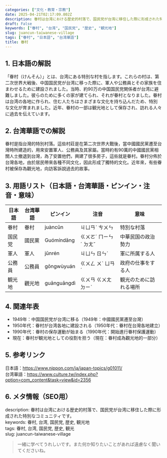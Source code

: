 ```yaml
---
categories: ["文化・教育・宗教"]
date: 2025-04-21T02:17:09.802Z
description: 眷村は台湾における歴史的村落で、国民党が台湾に移住した際に形成された特別なコミュニティです。
draft: False
keywords: ["眷村", "台湾", "国民党", "歴史", "観光地"]
slug: juancun-taiwanese-village
tags: ["眷村", "日本語", "台湾華語"]
title: 眷村
---
```




## 1. 日本語の解説  
「眷村（けんそん）」とは、台湾にある特別な村を指します。これらの村は、第二次世界大戦後、中国国民党が台湾に移った際に、軍人や公務員とその家族を住まわせるために建設されました。当時、約90万の中国国民党関係者が台湾に避難しました。彼らのために多くの家が建てられ、それが眷村となりました。眷村は台湾の各地に作られ、住む人たちはさまざまな文化を持ち込んだため、特別な文化が育まれました。近年、眷村の一部は観光地として保存され、訪れる人々に過去を伝えています。

## 2. 台湾華語での解説  
眷村是指台灣的特別村落。這些村莊是在第二次世界大戰後，當中國國民黨遷至台灣時所建造的，用來安置軍人、公務員及其家屬。當時約有90萬的中國國民黨相關人士撤退到台灣，為了安置他們，興建了很多房子，這些就是眷村。眷村分佈於台灣各地，由於居民帶來各種不同文化，因此形成了獨特的文化。近年來，有些眷村被保存為觀光地，向訪客訴說過去的故事。

## 3. 用語リスト（日本語・台湾華語・ピンイン・注音・意味）  
| 日本語      | 台湾華語       | ピンイン       | 注音     | 意味                   |
|-----------|--------------|-------------|--------|----------------------|
| 眷村      | 眷村         | juàncūn     | ㄐㄩㄢˋ ㄘㄨㄣ | 特別な村落                |
| 国民党     | 國民黨         | Guómíndǎng  | ㄍㄨㄛˊ ㄇㄧㄣˊ ㄉㄤˇ | 中華民国の政治勢力          |
| 軍人      | 軍人          | jūnrén      | ㄐㄩㄣ ㄖㄣˊ  | 軍に所属する人           |
| 公務員     | 公務員         | gōngwùyuán | ㄍㄨㄥ ㄨˋ ㄩㄢˊ | 政府の仕事をする人        |
| 観光地     | 觀光地         | guānguāngdì | ㄍㄨㄢ ㄍㄨㄤ ㄉㄧˋ | 観光のために訪れる場所       |

## 4. 関連年表  
- 1949年：中国国民党が台湾に移る（1949年：中國國民黨遷至台灣）
- 1950年代：眷村が台湾各地に建設される（1950年代：眷村在台灣各地建立）
- 1990年代：眷村の保存運動が始まる（1990年代：開始進行眷村保護運動）
- 現在：眷村が観光地としての役割を担う（現在：眷村成為觀光地的一部分）

## 5. 参考リンク  
日本語：https://www.nippon.com/ja/japan-topics/g01011/  
台湾華語：https://www.culture.tw/index.php?option=com_content&task=view&id=2356  

## 6. メタ情報（SEO用）  
description: 眷村は台湾における歴史的村落で、国民党が台湾に移住した際に形成された特別なコミュニティです。  
keywords: 眷村, 台湾, 国民党, 歴史, 観光地  
tags: 眷村, 台湾, 国民党, 歴史, 観光  
slug: juancun-taiwanese-village  

> 一緒に学べてうれしいです。また何か知りたいことがあれば遠慮なく聞いてくださいね。